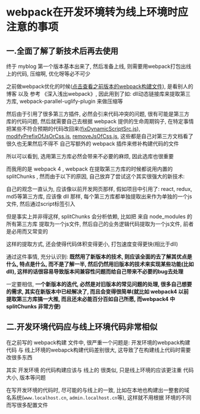 # webpack在开发环境转为线上环境时应注意的事项

## 一.全面了解了新技术后再去使用

终于 myblog 第一个版本基本出来了, 然后准备上线, 则需要用webpack打包出线上的代码, 压缩啊, 优化呀等必不可少

之前做webpack优化的时候([点击查看之前版本的webpack构建文件](https://github.com/GarvenZhang/myblog/tree/sso-xdm-localStorage/build)), 是看别人的博客 以及 参考 《深入浅出webpack》, 因此用到了如: dll动态链接库来提取第三方库, webpack-parallel-uglify-plugin 来做压缩等

然后由于引用了很多第三方插件, 必然会引来代码冲突的问题, 很有可能是第三方库的代码问题, 然后就需要自己去根据 webpack 提供的生命周期钩子, 在特定事情把某些不符合预期的代码改回来([fixDynamicScriptSrc.js](https://github.com/GarvenZhang/myblog/blob/sso-xdm-localStorage/build/fixDynamicScriptSrc.js)),
 [modifyPrefixOfJsOrCss.js](https://github.com/GarvenZhang/myblog/blob/sso-xdm-localStorage/build/modifyPrefixOfJsOrCss.js), [removeJsOfCss.js](https://github.com/GarvenZhang/myblog/blob/sso-xdm-localStorage/build/removeJsOfCss.js), 这些都是自己对第三方文档看了很久也无果然后不得不
自己写额外的 webpack 插件来修补构建代码的文件

所以可以看到, 选用第三方库必然会带来不必要的麻烦, 因此选库也很重要

而我用的是 webpack 4 , webpack 在提取第三方库的时候都说用内置的 splitChunks , 然而由于以下的原因, 自己放弃了尝试这个其实很强大的新技术:

自己的观念一直认为, 应该像以前开发网页那样, 假如项目中引用了: react, redux, md5等第三方库, 应该像 dll 那样, 每个第三方库都单独提取出来作为单独的一个js文件, 然后通过script标签引入

但是事实上并非得这样, splitChunks 会分析依赖, 比如把 来自 node_modules 的所有第三方库 提取为一个js文件, 然后自己的业务逻辑代码提取为一个js文件, 前者是必用而又常变的

这样的提取方式, 还会使得代码体积变得更小, 打包速度变得更快(相比于dll)

通过这件事情, 充分认识到: **既然用了新版本的技术, 则应该全面的去了解其优点是什么, 特点是什么, 而不是了解一半, 然后仍然用旧版本的技术来实现某些功能(比如dll), 这样的话很容易导致版本间兼容性问题而给自己带来不必要的bug去处理**

一定要相信, **一个新版本的迭代, 必然是对旧版本的常见问题的处理, 很多自己想要的需求, 其实在新版本中已经解决了, 而且会变得很简单(就比如 webpack4 以前提取第三方库搞一大推, 而且还未必能百分百如自己所愿, 而webpack4 中 splitChunks 非常方便)**

## 二.开发环境代码应与线上环境代码非常相似

在之前写的 webpack构建 文件中, 很严重一个问题是: 开发环境的webpack构建代码 与 线上环境的webapck构建代码差别很大, 这导致了在构建线上代码时需要改很多东西

其实 开发环境 的代码构建应该与 线上的 很类似, 只是线上环境的应该更注重 代码大小, 版本等问题

在写开发环境的代码时, 尽可能的与线上的一致, 比如在本地也构建出一整套的域名系统(`www.localhost.cn`, `admin.localhost.cn`等), 这样就不用根据 环境的不同而写很多配置文件


 